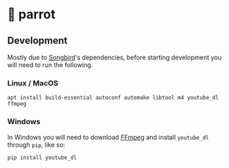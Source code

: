 # 🦜 parrot

## Development

Mostly due to [Songbird](https://github.com/serenity-rs/songbird)'s dependencies, before starting development you will need to run the following.

### Linux / MacOS

```shell
apt install build-essential autoconf automake libtool m4 youtube_dl ffmpeg
```

### Windows 

In Windows you will need to download [FFmpeg](https://ffmpeg.org/download.html) and install `youtube_dl` through `pip`, like so: 
```shell
pip install youtube_dl
```